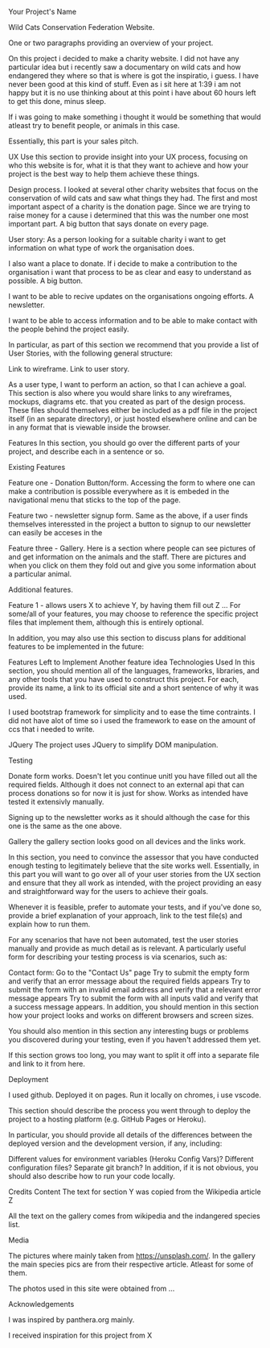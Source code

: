 Your Project's Name

Wild Cats Conservation Federation Website.

One or two paragraphs providing an overview of your project.

On this project i decided to make a charity website. I did not have any particular idea but i recently saw a documentary on wild cats and how endangered they where so that is where is got the inspiratio, i guess. I have never been good at this kind of stuff. Even as i sit here at 1:39 i am not happy but it is no use thinking about at this point i have about 60 hours left to get this done, minus sleep. 

If i was going to make something i thought it would be something that would atleast try to benefit people, or animals in this case. 

Essentially, this part is your sales pitch.

UX
Use this section to provide insight into your UX process, focusing on who this website is for, what it is that they want to achieve and how your project is the best way to help them achieve these things.

Design process. I looked at several other charity websites that focus on the conservation of wild cats and saw what things they had. The first and most important aspect of a charity is the donation page. Since we are trying to raise money for a cause i determined that this was the number one most important part. A big button that says donate on every page. 

User story: As a person looking for a suitable charity i want to get information on what type of work the organisation does. 

I also want a place to donate. If i decide to make a contribution to the organisation i want that process to be as clear and easy to understand as possible. A big button.

I want to be able to recive updates on the organisations ongoing efforts. A newsletter. 

I want to be able to access information and to be able to make contact with the people behind the project easily. 

In particular, as part of this section we recommend that you provide a list of User Stories, with the following general structure:

Link to wireframe. Link to user story. 

As a user type, I want to perform an action, so that I can achieve a goal.
This section is also where you would share links to any wireframes, mockups, diagrams etc. that you created as part of the design process. These files should themselves either be included as a pdf file in the project itself (in an separate directory), or just hosted elsewhere online and can be in any format that is viewable inside the browser.

Features
In this section, you should go over the different parts of your project, and describe each in a sentence or so.

Existing Features

Feature one - Donation Button/form. Accessing the form to where one can make a contribution is possible everywhere as it is embeded in the navigational menu that sticks to the top of the page. 

Feature two - newsletter signup form. Same as the above, if a user finds themselves interessted in the project a button to signup to our newsletter can easily be acceses in the

Feature three - Gallery. Here is a section where people can see pictures of and get information on the animals and the staff. There are pictures and when you click on them they fold out and give you some information about a particular animal.

Additional features. 

Feature 1 - allows users X to achieve Y, by having them fill out Z
...
For some/all of your features, you may choose to reference the specific project files that implement them, although this is entirely optional.

In addition, you may also use this section to discuss plans for additional features to be implemented in the future:

Features Left to Implement
Another feature idea
Technologies Used
In this section, you should mention all of the languages, frameworks, libraries, and any other tools that you have used to construct this project. For each, provide its name, a link to its official site and a short sentence of why it was used.

I used bootstrap framework for simplicity and to ease the time contraints. I did not have alot of time so i used the framework to ease on the amount of ccs that i needed to write. 

JQuery
The project uses JQuery to simplify DOM manipulation.


Testing

Donate form works. Doesn't let you continue unitl you have filled out all the required fields. Although it does not connect to an external api that can process donations so for now it is just for show. Works as intended have tested it extensivly manually. 

Signing up to the newsletter works as it should although the case for this one is the same as the one above. 

Gallery the gallery section looks good on all devices and the links work.

In this section, you need to convince the assessor that you have conducted enough testing to legitimately believe that the site works well. Essentially, in this part you will want to go over all of your user stories from the UX section and ensure that they all work as intended, with the project providing an easy and straightforward way for the users to achieve their goals.

Whenever it is feasible, prefer to automate your tests, and if you've done so, provide a brief explanation of your approach, link to the test file(s) and explain how to run them.

For any scenarios that have not been automated, test the user stories manually and provide as much detail as is relevant. A particularly useful form for describing your testing process is via scenarios, such as:

Contact form:
Go to the "Contact Us" page
Try to submit the empty form and verify that an error message about the required fields appears
Try to submit the form with an invalid email address and verify that a relevant error message appears
Try to submit the form with all inputs valid and verify that a success message appears.
In addition, you should mention in this section how your project looks and works on different browsers and screen sizes.

You should also mention in this section any interesting bugs or problems you discovered during your testing, even if you haven't addressed them yet.

If this section grows too long, you may want to split it off into a separate file and link to it from here.

Deployment

I used github. Deployed it on pages. Run it locally on chromes, i use vscode. 

This section should describe the process you went through to deploy the project to a hosting platform (e.g. GitHub Pages or Heroku).

In particular, you should provide all details of the differences between the deployed version and the development version, if any, including:

Different values for environment variables (Heroku Config Vars)?
Different configuration files?
Separate git branch?
In addition, if it is not obvious, you should also describe how to run your code locally.

Credits
Content
The text for section Y was copied from the Wikipedia article Z

All the text on the gallery comes from wikipedia and the indangered species list.

Media

The pictures where mainly taken from https://unsplash.com/. In the gallery the main species pics are from their respective article. Atleast for some of them. 

The photos used in this site were obtained from ...


Acknowledgements

I was inspired by panthera.org mainly. 

I received inspiration for this project from X